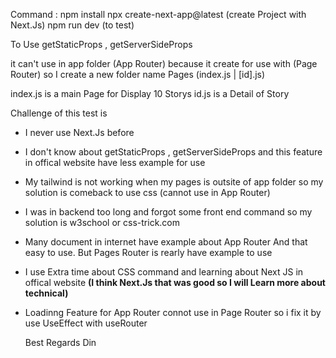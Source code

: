 Command : 
            npm install
            npx create-next-app@latest (create Project with Next.Js)
            npm run dev (to test)

To Use
getStaticProps , getServerSideProps

it can't use in app folder (App Router) because it create for use with (Page Router)
so I create a new folder name Pages (index.js | [id].js)

index.js is a main Page for Display 10 Storys
id.js is a Detail of Story 

Challenge of this test is
- I never use Next.Js before
- I don't know about getStaticProps , getServerSideProps and this feature in offical website have less example for use
- My tailwind is not working when my pages is outsite of app folder so my solution is comeback to use css (cannot use in App Router)
- I was in backend too long and forgot some front end command so my solution is w3school or css-trick.com
- Many document in internet have example about App Router And that easy to use. But Pages Router is rearly have example to use
- I use Extra time about CSS command and learning about Next JS in offical website **(I think Next.Js that was good so I will Learn more about technical)**
- Loadinng Feature for App Router connot use in Page Router so i fix it by use UseEffect with useRouter

  Best Regards
  Din
